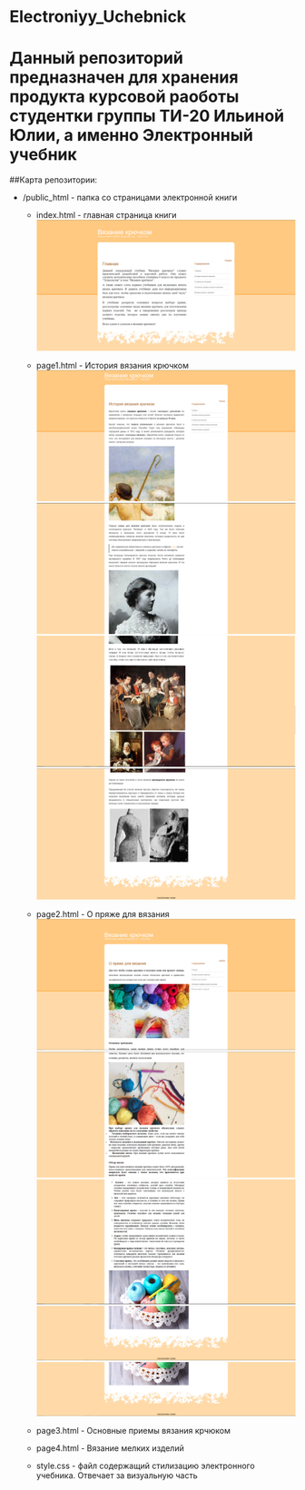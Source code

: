 # Electroniyy_Uchebnick
# Данный репозиторий предназначен для хранения продукта курсовой раоботы студентки группы ТИ-20 Ильиной Юлии, а именно Электронный учебник
 ##Карта репозитории:
 - /public_html - папка со страницами электронной книги
    - index.html - главная страница книги
    ![alt text](https://github.com/GrustnyyVeselchak/Electroniyy_Uchebnick/blob/main/screenshots/index.PNG)
    - page1.html - История вязания крючком
    ![alt text](https://github.com/GrustnyyVeselchak/Electroniyy_Uchebnick/blob/main/screenshots/page1.1.PNG)
    ![alt text](https://github.com/GrustnyyVeselchak/Electroniyy_Uchebnick/blob/main/screenshots/page1.2.PNG)
    ![alt text](https://github.com/GrustnyyVeselchak/Electroniyy_Uchebnick/blob/main/screenshots/page1.3.PNG)
    ![alt text](https://github.com/GrustnyyVeselchak/Electroniyy_Uchebnick/blob/main/screenshots/page1.4.PNG)
    - page2.html - О пряже для вязания   
    ![alt text](https://github.com/GrustnyyVeselchak/Electroniyy_Uchebnick/blob/main/screenshots/page2.1.PNG)
    ![alt text](https://github.com/GrustnyyVeselchak/Electroniyy_Uchebnick/blob/main/screenshots/page2.2.PNG)
    ![alt text](https://github.com/GrustnyyVeselchak/Electroniyy_Uchebnick/blob/main/screenshots/page2.3.PNG)
    ![alt text](https://github.com/GrustnyyVeselchak/Electroniyy_Uchebnick/blob/main/screenshots/page2.4.PNG)
    ![alt text](https://github.com/GrustnyyVeselchak/Electroniyy_Uchebnick/blob/main/screenshots/page2.4.PNG)
    - page3.html - Основные приемы вязания крчюком
    - page4.html - Вязание мелких изделий

    - style.css - файл содержащий стилизацию электронного учебника. Отвечает за визуальную часть
    


